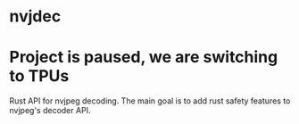 # nvjdec
# Project is paused, we are switching to TPUs

Rust API for nvjpeg decoding. The main goal is to add rust safety features to nvjpeg's decoder API.
